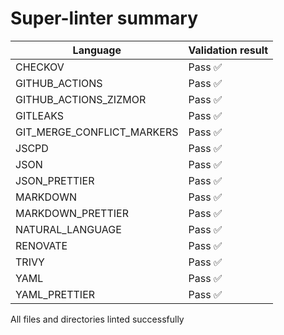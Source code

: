 # Super-linter summary

| Language                   | Validation result |
| -------------------------- | ----------------- |
| CHECKOV                    | Pass ✅           |
| GITHUB_ACTIONS             | Pass ✅           |
| GITHUB_ACTIONS_ZIZMOR      | Pass ✅           |
| GITLEAKS                   | Pass ✅           |
| GIT_MERGE_CONFLICT_MARKERS | Pass ✅           |
| JSCPD                      | Pass ✅           |
| JSON                       | Pass ✅           |
| JSON_PRETTIER              | Pass ✅           |
| MARKDOWN                   | Pass ✅           |
| MARKDOWN_PRETTIER          | Pass ✅           |
| NATURAL_LANGUAGE           | Pass ✅           |
| RENOVATE                   | Pass ✅           |
| TRIVY                      | Pass ✅           |
| YAML                       | Pass ✅           |
| YAML_PRETTIER              | Pass ✅           |

All files and directories linted successfully
